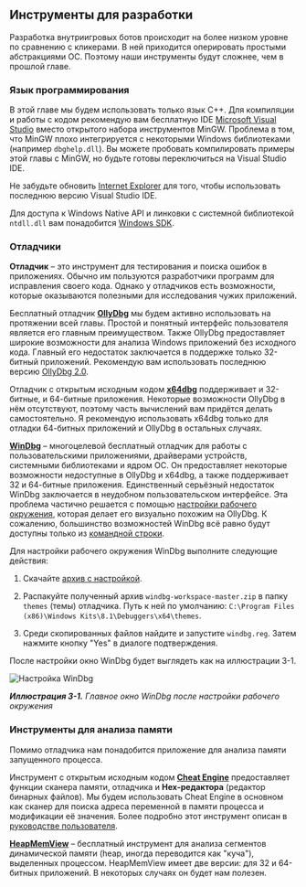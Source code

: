 ## Инструменты для разработки

Разработка внутриигровых ботов происходит на более низком уровне по сравнению с кликерами. В ней приходится оперировать простыми абстракциями ОС. Поэтому наши инструменты будут сложнее, чем в прошлой главе.

### Язык программирования

В этой главе мы будем использовать только язык C++. Для компиляции и работы с кодом рекомендую вам бесплатную IDE [Microsoft Visual Studio](https://visualstudio.microsoft.com/vs/express) вместо открытого набора инструментов MinGW. Проблема в том, что MinGW плохо интегрируется с некоторыми Windows библиотеками (например `dbghelp.dll`). Вы можете пробовать компилировать примеры этой главы с MinGW, но будьте готовы переключиться на Visual Studio IDE.

Не забудьте обновить [Internet Explorer](https://support.microsoft.com/en-us/help/17621/internet-explorer-downloads) для того, чтобы использовать последнюю версию Visual Studio IDE.

Для доступа к Windows Native API и линковки с системной библиотекой `ntdll.dll` вам понадобится [Windows SDK](https://docs.microsoft.com/en-us/previous-versions/visualstudio/windows-sdk/ms717358(v=vs.110)).

### Отладчики

**Отладчик** – это инструмент для тестирования и поиска ошибок в приложениях. Обычно им пользуются разработчики программ для исправления своего кода. Однако у отладчиков есть возможности, которые оказываются полезными для исследования чужих приложений.

Бесплатный отладчик [**OllyDbg**](http://www.ollydbg.de) мы будем активно использовать на протяжении всей главы. Простой и понятный интерфейс пользователя является его главным преимуществом. Также OllyDbg предоставляет широкие возможности для анализа Windows приложений без исходного кода. Главный его недостаток заключается в поддержке только 32-битный приложений. Рекомендую вам использовать последнюю версию [OllyDbg 2.0](http://www.ollydbg.de/odbg200.zip).

Отладчик с открытым исходным кодом [**x64dbg**](https://x64dbg.com/#start) поддерживает и 32-битные, и 64-битные приложения. Некоторые возможности OllyDbg в нём отсутствуют, поэтому часть вычислений вам придётся делать самостоятельно. Я рекомендую использовать x64dbg только для отладки 64-битных приложений и OllyDbg в остальных случаях.

[**WinDbg**](https://docs.microsoft.com/en-us/windows-hardware/drivers/download-the-wdk) – многоцелевой бесплатный отладчик для работы с пользовательскими приложениями, драйверами устройств, системными библиотеками и ядром ОС. Он предоставляет некоторые возможности недоступные в OllyDbg и x64dbg, а также поддерживает 32 и 64-битные приложения. Единственный серьёзный недостаток WinDbg заключается в неудобном пользовательском интерфейсе. Эта проблема частично решается с помощью [настройки рабочего окружения](https://github.com/Deniskore/windbg-workspace), которая делает его визуально похожим на OllyDbg. К сожалению, большинство возможностей WinDbg всё равно будут доступны только из [командной строки](http://www.windbg.info/doc/1-common-cmds.html).

Для настройки рабочего окружения WinDbg выполните следующие действия:

1. Скачайте [архив с настройкой](https://github.com/Deniskore/windbg-workspace).

2. Распакуйте полученный архив `windbg-workspace-master.zip` в папку `themes` (темы) отладчика. Путь к ней по умолчанию:
`C:\Program Files (x86)\Windows Kits\8.1\Debuggers\x64\themes`.

3. Среди скопированных файлов найдите и запустите `windbg.reg`. Затем нажмите кнопку "Yes" в диалоге подтверждения.

После настройки окно WinDbg будет выглядеть как на иллюстрации 3-1.

![Настройка WinDbg](images/InGameBots/windbg-theme.png)

_**Иллюстрация 3-1.** Главное окно WinDbg после настройки рабочего окружения_

### Инструменты для анализа памяти

Помимо отладчика нам понадобится приложение для анализа памяти запущенного процесса.

Инструмент с открытым исходным кодом [**Cheat Engine**](https://www.cheatengine.org) предоставляет функции сканера памяти, отладчика и **Hex-редактора** (редактор бинарных файлов). Мы будем использовать Cheat Engine в основном как сканер для поиска адреса переменной в памяти процесса и модификации её значения. Более подробно этот инструмент описан в [руководстве пользователя](https://cheatengine.org/tutorials.php).

[**HeapMemView**](http://www.nirsoft.net/utils/heap_memory_view.html) – бесплатный инструмент для анализа сегментов динамической памяти (heap, иногда переводится как "куча"), выделенных процессом. HeapMemView имеет две версии: для 32 и 64-битных приложений. В некоторых случаях он будет нам полезен.